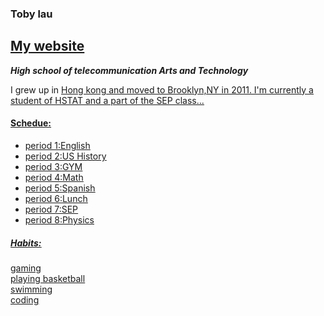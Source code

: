 ### **Toby lau**      
<u>[My website](https://sites.google.com/a/hstat.org/yatchol6214sep11/)</u>
---
_**High school of telecommunication Arts and Technology**_
  
I grew up in <u>Hong kong<u/> and moved to Brooklyn,NY in 2011. I'm currently a student of HSTAT and a part of the SEP class...  
#### Schedue:  
 * period 1:English  
 * period 2:US History  
 * period 3:GYM  
 * period 4:Math  
 * period 5:Spanish  
 * period 6:Lunch  
 * period 7:SEP  
 * period 8:Physics 
  
##### Habits:
gaming  
playing basketball  
swimming  
coding  
 